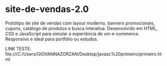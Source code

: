 # site-de-vendas-2.0
Protótipo de site de vendas com layout moderno, banners promocionais, cupons, catálogo de produtos e busca interativa. Desenvolvido em HTML, CSS e JavaScript para simular a experiência de um e-commerce. Responsivo e ideal para portfólio ou estudos.

LINK TESTE: file:///C:/Users/GIOVANNAZORZAN/Desktop/javasc%20primeiro/primeiro.html
